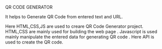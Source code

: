 QR CODE GENERATOR

It helps to Generate QR Code from entered text and URL.

Here HTML,CSS,JS are used to creare QR Code Generator project.
HTML,CSS are mainly used for building the web page .
Javascript is used mainly manipulate the entered data for generating QR code . Here API is used to create the QR code.
